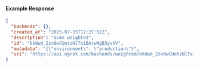 <!-- Code generated for API Clients. DO NOT EDIT. -->

#### Example Response

```json
{
  "backends": {},
  "created_at": "2025-07-15T17:27:02Z",
  "description": "acme weighted",
  "id": "bkdwd_2zv8wCUetzNlTxiBArwNgB3yvVV",
  "metadata": "{\"environment\": \"production\"}",
  "uri": "https://api.ngrok.com/backends/weighted/bkdwd_2zv8wCUetzNlTxiBArwNgB3yvVV"
}
```
